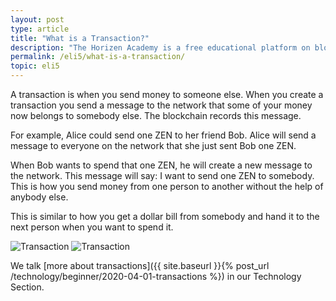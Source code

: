 ```yaml
---
layout: post
type: article
title: "What is a Transaction?"
description: "The Horizen Academy is a free educational platform on blockchain technology, cryptocurrency, and privacy. In this article, you learn about cryptocurrency transactions in a simple, understandable way."
permalink: /eli5/what-is-a-transaction/
topic: eli5
---
```


A transaction is when you send money to someone else. When you create a transaction you send a message to the network that some of your money now belongs to somebody else. The blockchain records this message.

For example, Alice could send one ZEN to her friend Bob. Alice will send a message to everyone on the network that she just sent Bob one ZEN.

When Bob wants to spend that one ZEN, he will create a new message to the network. This message will say: I want to send one ZEN  to somebody. This is how you send money from one person to another without the help of anybody else. 

This is similar to how you get a dollar bill from somebody and hand it to the next person when you want to spend it.

![Transaction](/assets/post_files/eli5/what-is-a-transaction/transaction_D.jpg)
![Transaction](/assets/post_files/eli5/what-is-a-transaction/transaction_M.jpg)

We talk [more about transactions]({{ site.baseurl }}{% post_url /technology/beginner/2020-04-01-transactions %}) in our Technology Section.
